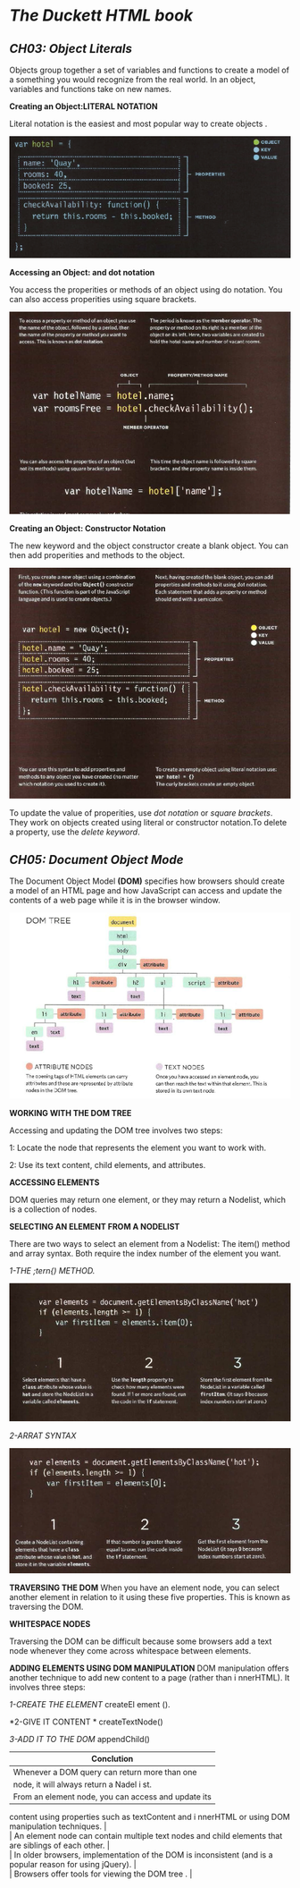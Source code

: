 # *The Duckett HTML book*

## *CH03: Object Literals*

Objects group together a set of variables and functions to create a model
of a something you would recognize from the real world. In an object,
variables and functions take on new names.

**Creating an Object:LITERAL NOTATION**

Literal notation is the easiest and most popular way to create objects .

![](object.png)

**Accessing an Object: and dot notation**

You access the properities or methods of an object using do notation. You can also access properities using square brackets.

![](object2.png)

**Creating an Object: Constructor Notation**

The new keyword and the object constructor create a blank object. You can then add properities and methods to the object.

![](object3.png)

To update the value of properities, use *dot notation* or *square brackets*. They work on objects created using literal or constructor notation.To delete a property, use the *delete keyword*.


## *CH05: Document Object Mode*

The Document Object Model **(DOM)** specifies
how browsers should create a model of an HTML
page and how JavaScript can access and update the
contents of a web page while it is in the browser window.

![](DOMtree.png)




**WORKING WITH
THE DOM TREE**



Accessing and updating the DOM tree involves two steps:

1: Locate the node that represents the element you want to work with.

2: Use its text content, child elements, and attributes.


**ACCESSING ELEMENTS**

DOM queries may return one element, or they may return a Nodelist,
which is a collection of nodes.

**SELECTING AN ELEMENT
FROM A NODELIST**

There are two ways to select an element from a Nodelist:
The item() method and array syntax.
Both require the index number of the element you want.

*1-THE ;tern{) METHOD.*

![](theitemmethod.png)

*2-ARRAT SYNTAX*

![](arraysyntax.png)

**TRAVERSING THE DOM**
When you have an element node, you can select
another element in relation to it using these five
properties. This is known as traversing the DOM.

**WHITESPACE NODES**

Traversing the DOM can be difficult because
some browsers add a text node whenever they
come across whitespace between elements.

**ADDING ELEMENTS USING
DOM MANIPULATION**
DOM manipulation offers another technique
to add new content to a page (rather than
i nnerHTML). It involves three steps:

*1-CREATE THE ELEMENT*
createEl ement ().

*2-GIVE IT CONTENT *
createTextNode() 

*3-ADD IT TO THE DOM*
appendChild()

| **Conclution** |
| ---------------| 
| Whenever a DOM query can return more than one
node, it will always return a Nadel i st. |            
|From an element node, you can access and update its
content using properties such as textContent and
i nnerHTML or using DOM manipulation techniques.  |            
| An element node can contain multiple text nodes and
child elements that are siblings of each other. |            
| In older browsers, implementation of the DOM is
inconsistent (and is a popular reason for using jQuery). |           
| Browsers offer tools for viewing the DOM tree .   |          
          






